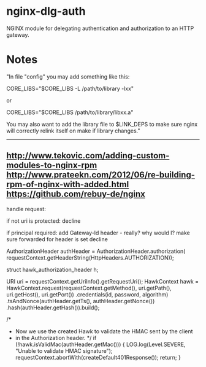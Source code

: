 nginx-dlg-auth
==============

NGINX module for delegating authentication and authorization to an HTTP gateway.



Notes
=====

"In file "config" you may add something like this:

CORE_LIBS="$CORE_LIBS -L /path/to/library -lxx"

or

CORE_LIBS="$CORE_LIBS /path/to/library/libxx.a"

You may also want to add the library file to $LINK_DEPS to make
sure nginx will correctly relink itself on make if library
changes."

----------
http://www.tekovic.com/adding-custom-modules-to-nginx-rpm
http://www.prateekn.com/2012/06/re-building-rpm-of-nginx-with-added.html
https://github.com/rebuy-de/nginx
----------

handle request:

  if not uri is protected:
    decline

  if principal required:
    add Gateway-Id header - really? why would I?
    make sure forwarded for header is set
    decline

  AuthorizationHeader authHeader = AuthorizationHeader.authorization(
             requestContext.getHeaderString(HttpHeaders.AUTHORIZATION));

  struct hawk_authorization_header h;
  



   URI uri = requestContext.getUriInfo().getRequestUri();
HawkContext hawk = HawkContext.request(requestContext.getMethod(), uri.getPath(),
                                       uri.getHost(), uri.getPort())
                     .credentials(id, password, algorithm)
                     .tsAndNonce(authHeader.getTs(), authHeader.getNonce())
                     .hash(authHeader.getHash()).build();

/*
 * Now we use the created Hawk to validate the HMAC sent by the client
 * in the Authorization header.
 */
if (!hawk.isValidMac(authHeader.getMac())) {
      LOG.log(Level.SEVERE, "Unable to validate HMAC signature");
      requestContext.abortWith(createDefault401Response());
      return;
}  

